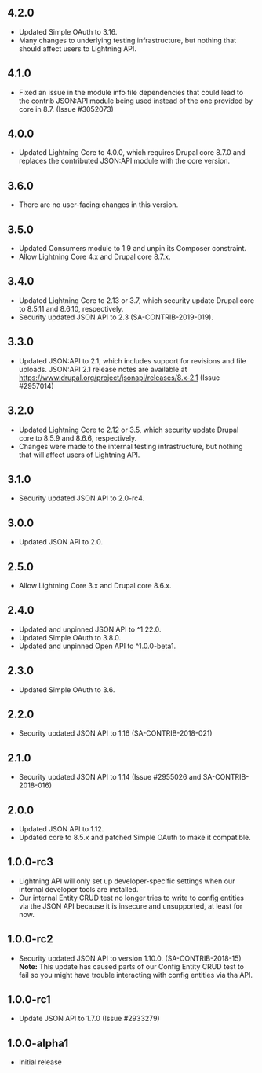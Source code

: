 ## 4.2.0
* Updated Simple OAuth to 3.16.
* Many changes to underlying testing infrastructure, but nothing
  that should affect users to Lightning API.

## 4.1.0
* Fixed an issue in the module info file dependencies that could lead to the
  contrib JSON:API module being used instead of the one provided by core in 8.7.
  (Issue #3052073)

## 4.0.0
* Updated Lightning Core to 4.0.0, which requires Drupal core 8.7.0 and replaces
  the contributed JSON:API module with the core version.

## 3.6.0
* There are no user-facing changes in this version.

## 3.5.0
* Updated Consumers module to 1.9 and unpin its Composer constraint.
* Allow Lightning Core 4.x and Drupal core 8.7.x.

## 3.4.0
* Updated Lightning Core to 2.13 or 3.7, which security update Drupal core to
  8.5.11 and 8.6.10, respectively.
* Security updated JSON API to 2.3 (SA-CONTRIB-2019-019).

## 3.3.0
* Updated JSON:API to 2.1, which includes support for revisions and file uploads.
  JSON:API 2.1 release notes are available at https://www.drupal.org/project/jsonapi/releases/8.x-2.1
  (Issue #2957014)

## 3.2.0
* Updated Lightning Core to 2.12 or 3.5, which security update Drupal core to
  8.5.9 and 8.6.6, respectively.
* Changes were made to the internal testing infrastructure, but nothing that 
  will affect users of Lightning API.

## 3.1.0
* Security updated JSON API to 2.0-rc4.

## 3.0.0
* Updated JSON API to 2.0.

## 2.5.0
* Allow Lightning Core 3.x and Drupal core 8.6.x.

## 2.4.0
* Updated and unpinned JSON API to ^1.22.0.
* Updated Simple OAuth to 3.8.0.
* Updated and unpinned Open API to ^1.0.0-beta1.

## 2.3.0
* Updated Simple OAuth to 3.6.

## 2.2.0
* Security updated JSON API to 1.16 (SA-CONTRIB-2018-021)

## 2.1.0
* Security updated JSON API to 1.14 (Issue #2955026 and SA-CONTRIB-2018-016)

## 2.0.0
* Updated JSON API to 1.12.
* Updated core to 8.5.x and patched Simple OAuth to make it compatible.

## 1.0.0-rc3
* Lightning API will only set up developer-specific settings when our internal
  developer tools are installed.
* Our internal Entity CRUD test no longer tries to write to config entities via
  the JSON API because it is insecure and unsupported, at least for now.

## 1.0.0-rc2
* Security updated JSON API to version 1.10.0. (SA-CONTRIB-2018-15)  
  **Note:** This update has caused parts of our Config Entity CRUD test to fail
  so you might have trouble interacting with config entities via tha API.  

## 1.0.0-rc1
* Update JSON API to 1.7.0 (Issue #2933279)

## 1.0.0-alpha1
* Initial release
